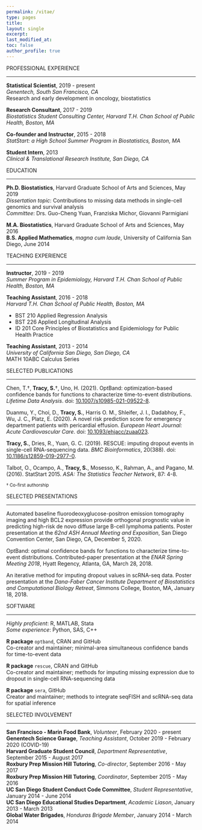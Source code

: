 ```yaml
---
permalink: /vitae/
type: pages
title:
layout: single
excerpt:
last_modified_at: 
toc: false
author_profile: true
---
```



PROFESSIONAL EXPERIENCE

---

**Statistical Scientist**, 2019 - present   
*Genentech, South San Francisco, CA*   
Research and early development in oncology, biostatistics  

**Research Consultant**, 2017 - 2019   
*Biostatistics Student Consulting Center, Harvard T.H. Chan School of Public Health, Boston, MA*  

**Co-founder and Instructor**, 2015 - 2018  
*StatStart: a High School Summer Program in Biostatistics, Boston, MA*  

**Student Intern**, 2013  
*Clinical & Translational Research Institute, San Diego, CA*  


EDUCATION

---

**Ph.D. Biostatistics**, Harvard Graduate School of Arts and Sciences, May 2019   
*Dissertation topic*: Contributions to missing data methods in single-cell genomics and survival analysis  
*Committee*: Drs. Guo-Cheng Yuan, Franziska Michor, Giovanni Parmigiani  

**M.A. Biostatistics**, Harvard Graduate School of Arts and Sciences, May 2016  
**B.S. Applied Mathematics**, *magna cum laude*, University of California San Diego, June 2014  


TEACHING EXPERIENCE

---

**Instructor**, 2019 - 2019  
*Summer Program in Epidemiology, Harvard T.H. Chan School of Public Health, Boston, MA*   

**Teaching Assistant**, 2016 - 2018  
*Harvard T.H. Chan School of Public Health, Boston, MA*  
* BST 210 Applied Regression Analysis
* BST 226 Applied Longitudinal Analysis   
* ID 201 Core Principles of Biostatistics and Epidemiology for Public Health Practice  

**Teaching Assistant**, 2013 - 2014   
*University of California San Diego, San Diego, CA*   
MATH 10ABC Calculus Series  


SELECTED PUBLICATIONS

---

Chen, T.&dagger;, **Tracy, S.**&dagger;, Uno, H. (2021). OptBand: optimization-based confidence bands for functions to characterize time-to-event distributions. *Lifetime Data Analysis*. doi: [10.1007/s10985-021-09522-8](https://doi.org/10.1007/s10985-021-09522-8).  

Duanmu, Y., Choi, D., **Tracy, S.**, Harris O. M., Shleifer, J. I., Dadabhoy, F., Wu, J. C., Platz, E. (2020). A novel risk prediction score for emergency department patients with pericardial effusion. *European Heart Journal: Acute Cardiovascular Care*. doi: [10.1093/ehjacc/zuaa023](https://doi.org/10.1093/ehjacc/zuaa023).  

**Tracy, S.**, Dries, R., Yuan, G. C. (2019). RESCUE: imputing dropout events in single-cell RNA-sequencing data. *BMC Bioinformatics*, 20(388). doi: [10.1186/s12859-019-2977-0](https://doi.org/10.1186/s12859-019-2977-0).  

Talbot, O., Ocampo, A., **Tracy, S.**, Mosesso, K., Rahman, A., and Pagano, M. (2016). StatStart 2015. *ASA: The Statistics Teacher Network*, 87: 4-8.

<sub>&dagger; Co-first authorship</sub>


SELECTED PRESENTATIONS

---
Automated baseline fluorodeoxyglucose-positron emission tomography imaging and high BCL2 expression provide orthogonal prognostic value in predicting high-risk de novo diffuse large B-cell lymphoma patients. Poster presentation at the *62nd ASH Annual Meeting and Exposition*, San Diego Convention Center, San Diego, CA, December 5, 2020.  

OptBand: optimal confidence bands for functions to characterize time-to-event distributions. Contributed-paper presentation at the *ENAR Spring Meeting 2018*, Hyatt Regency, Atlanta, GA, March 28, 2018.

An iterative method for imputing dropout values in scRNA-seq data. Poster presentation at the *Dana-Faber Cancer Institute Department of Biostatistics and Computational Biology Retreat*, Simmons College, Boston, MA, January 18, 2018.


SOFTWARE

---

*Highly proficient*: R, MATLAB, Stata  
*Some experience*: Python, SAS, C++  

**R package** `optband`, CRAN and GitHub  
Co-creator and maintainer; minimal-area simultaneous confidence bands for time-to-event data  

**R package** `rescue`, CRAN and GitHub  
Co-creator and maintainer; methods for imputing missing expression due to dropout in single-cell RNA-sequencing data  

**R package** `sera`, GitHub  
Creator and maintainer; methods to integrate seqFISH and scRNA-seq data for spatial inference


SELECTED INVOLVEMENT

---

**San Francisco - Marin Food Bank**, *Volunteer*, February 2020 - present  
**Genentech Science Garage**, *Teaching Assistant*, October 2019 - February 2020 (COVID-19)  
**Harvard Graduate Student Council**, *Department Representative*, September 2015 - August 2017  
**Roxbury Prep Mission Hill Tutoring**, *Co-director*, September 2016 - May 2017  
**Roxbury Prep Mission Hill Tutoring**, *Coordinator*, September 2015 - May 2016  
**UC San Diego Student Conduct Code Committee**, *Student Representative*, January 2014 - June 2014  
**UC San Diego Educational Studies Department**, *Academic Liason*, January 2013 - March 2013  
**Global Water Brigades**, *Honduras Brigade Member*, January 2014 - March 2014  


